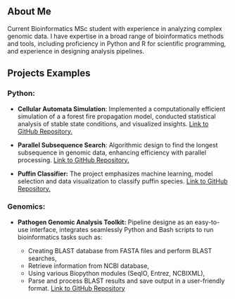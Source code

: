 ## About Me
Current Bioinformatics MSc student with experience in analyzing complex genomic data. I have expertise in a broad range of bioinformatics methods and tools, including proficiency in Python and R for scientific programming, and experience in designing analysis pipelines.


## Projects Examples

### Python:
* **Cellular Automata Simulation**: Implemented a computationally efficient simulation of a a forest fire propagation model, conducted statistical analysis of stable state conditions, and visualized insights. [Link to GitHub Repository.](https://github.com/sapir-mardan/CellularAutomataFireModel)
  
* **Parallel Subsequence Search**: Algorithmic design to find the longest subsequence in genomic data, enhancing efficiency with parallel processing. [Link to GitHub Repository.](https://github.com/sapir-mardan/ParallelSubSearch/tree/main)
  
* **Puffin Classifier:** The project emphasizes machine learning, model selection and data visualization to classify puffin species. [Link to GitHub Repository.](https://github.com/sapir-mardan/PuffinClassifier)

### Genomics:
* **Pathogen Genomic Analysis Toolkit:** Pipeline designe as an easy-to-use interface, integrates seamlessly Python and Bash scripts to run bioinformatics tasks such as:
    
  - Creating BLAST database from FASTA files and perform BLAST searches,
  - Retrieve information from NCBI database,
  - Using various Biopython modules (SeqIO, Entrez, NCBIXML),
  - Parse and process BLAST results and save output in a user-friendly format. [Link to GitHub Repository](https://github.com/sapir-mardan/pathogen-genomic-analysis-toolkit)

